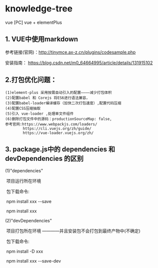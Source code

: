 # knowledge-tree
vue [PC]
vue + elementPlus

## 1. VUE中使用markdown
   参考链接(官网)：http://tinymce.ax-z.cn/plugins/codesample.php

   安装指南： https://blog.csdn.net/m0_64664995/article/details/131915102

## 2.打包优化问题：
    (1)element-plus 采用按需自动引入的配置————减少打包体积
    (2)配置babel 和 Corejs 将ES6进行语法兼容，
    (3)配置babel-loader编译缓存（加快二次打包速度）,配置代码压缩
    (4)配置CSS压缩抽取
    (5)引入 vue-loader ,处理单文件组件
    (6)删除打包文件中的源码：productionSourceMap: false,    
    参考官网:https://www.webpackjs.com/loaders/
            https://cli.vuejs.org/zh/guide/
            https://vue-loader.vuejs.org/zh/

## 3. package.js中的 dependencies 和 devDependencies 的区别
   (1)"dependencies"   

​      项目运行所在环境

​       包下载命令:

​            npm install xxx --save

​            npm  install xxx

   (2)"devDependencies"

​      项目打包所在环境 ————并且安装包不会打包到最终产物中(不确定)

​      包下载命令:

​           npm install -D   xxx 

​           npm install  xxx --save-dev



